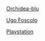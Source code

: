 <a href="https://inf4bs.github.io/orchidea-blu/">Orchidea-blu</a>

<a href="https://inf4bs.github.io/Ugo-Foscolo/.">Ugo Foscolo</a>

<a href="https://iis-galilei-artiglio.github.io/plays/.">Playstation</a>
